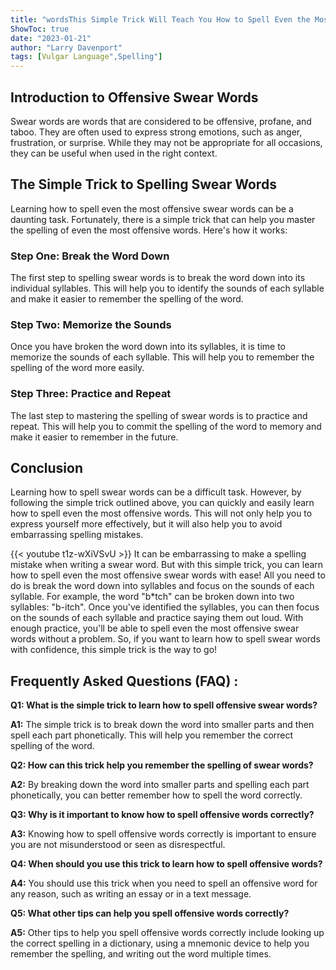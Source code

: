 ```yaml
---
title: "wordsThis Simple Trick Will Teach You How to Spell Even the Most Offensive Swear Words!"
ShowToc: true 
date: "2023-01-21"
author: "Larry Davenport" 
tags: [Vulgar Language",Spelling"]
---
```

## Introduction to Offensive Swear Words 

Swear words are words that are considered to be offensive, profane, and taboo. They are often used to express strong emotions, such as anger, frustration, or surprise. While they may not be appropriate for all occasions, they can be useful when used in the right context.

## The Simple Trick to Spelling Swear Words 

Learning how to spell even the most offensive swear words can be a daunting task. Fortunately, there is a simple trick that can help you master the spelling of even the most offensive words. Here's how it works:

### Step One: Break the Word Down 

The first step to spelling swear words is to break the word down into its individual syllables. This will help you to identify the sounds of each syllable and make it easier to remember the spelling of the word.

### Step Two: Memorize the Sounds 

Once you have broken the word down into its syllables, it is time to memorize the sounds of each syllable. This will help you to remember the spelling of the word more easily.

### Step Three: Practice and Repeat 

The last step to mastering the spelling of swear words is to practice and repeat. This will help you to commit the spelling of the word to memory and make it easier to remember in the future.

## Conclusion 

Learning how to spell swear words can be a difficult task. However, by following the simple trick outlined above, you can quickly and easily learn how to spell even the most offensive words. This will not only help you to express yourself more effectively, but it will also help you to avoid embarrassing spelling mistakes.

{{< youtube t1z-wXiVSvU >}} 
It can be embarrassing to make a spelling mistake when writing a swear word. But with this simple trick, you can learn how to spell even the most offensive swear words with ease! All you need to do is break the word down into syllables and focus on the sounds of each syllable. For example, the word "b*tch" can be broken down into two syllables: "b-itch". Once you've identified the syllables, you can then focus on the sounds of each syllable and practice saying them out loud. With enough practice, you'll be able to spell even the most offensive swear words without a problem. So, if you want to learn how to spell swear words with confidence, this simple trick is the way to go!

## Frequently Asked Questions (FAQ) :
**Q1: What is the simple trick to learn how to spell offensive swear words?**

**A1:** The simple trick is to break down the word into smaller parts and then spell each part phonetically. This will help you remember the correct spelling of the word.

**Q2: How can this trick help you remember the spelling of swear words?**

**A2:** By breaking down the word into smaller parts and spelling each part phonetically, you can better remember how to spell the word correctly.

**Q3: Why is it important to know how to spell offensive words correctly?**

**A3:** Knowing how to spell offensive words correctly is important to ensure you are not misunderstood or seen as disrespectful.

**Q4: When should you use this trick to learn how to spell offensive words?**

**A4:** You should use this trick when you need to spell an offensive word for any reason, such as writing an essay or in a text message.

**Q5: What other tips can help you spell offensive words correctly?**

**A5:** Other tips to help you spell offensive words correctly include looking up the correct spelling in a dictionary, using a mnemonic device to help you remember the spelling, and writing out the word multiple times.





